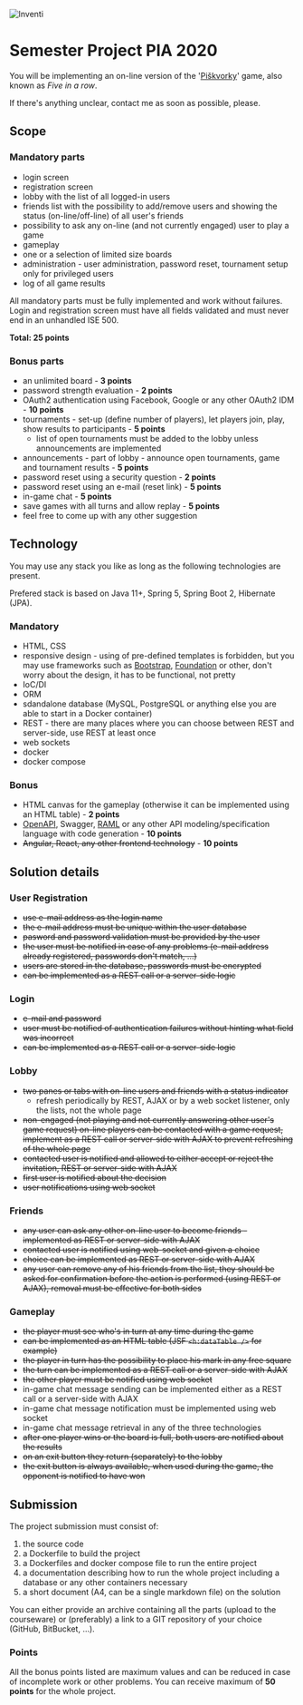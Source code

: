 ![Inventi](../img/inventi.png)

# Semester Project PIA 2020

You will be implementing an on-line version of the
'[Piškvorky](https://cs.wikipedia.org/wiki/Pi%C5%A1kvorky)' game,
also known as *Five in a row*.

If there's anything unclear, contact me as soon as possible, please.

## Scope

### Mandatory parts

* login screen
* registration screen
* lobby with the list of all logged-in users
* friends list with the possibility to add/remove users and showing the status
(on-line/off-line) of all user's friends
* possibility to ask any on-line (and not currently engaged) user to play a game
* gameplay
* one or a selection of limited size boards
* administration - user administration, password reset, tournament setup only for privileged
users
* log of all game results

All mandatory parts must be fully implemented and work without failures. Login and registration
screen must have all fields validated and must never end in an unhandled ISE 500.

**Total: 25 points**

### Bonus parts

* an unlimited board - **3 points**
* password strength evaluation - **2 points**
* OAuth2 authentication using Facebook, Google or any other OAuth2 IDM - **10 points**
* tournaments - set-up (define number of players), let players join, play, show
results to participants - **5 points**
  - list of open tournaments must be added to the lobby unless announcements 
	are implemented
* announcements - part of lobby - announce open tournaments, game and tournament results - **5 points**
* password reset using a security question - **2 points**
* password reset using an e-mail (reset link) - **5 points**
* in-game chat - **5 points**
* save games with all turns and allow replay - **5 points**
* feel free to come up with any other suggestion

## Technology

You may use any stack you like as long as the following technologies
are present.

Prefered stack is based on Java 11+, Spring 5, Spring Boot 2, Hibernate (JPA).

### Mandatory

* HTML, CSS
* responsive design - using of pre-defined templates is forbidden, but you
may use frameworks such as [Bootstrap](https://getbootstrap.com/),
[Foundation](https://get.foundation/) or other, don't worry about
the design, it has to be functional, not pretty
* IoC/DI
* ORM
* sdandalone database (MySQL, PostgreSQL or anything else you are able to
start in a Docker container)
* REST - there are many places where you can choose between REST and server-side, use REST
at least once
* web sockets
* docker
* docker compose

### Bonus

* HTML canvas for the gameplay (otherwise it can be implemented using an HTML table) - **2 points**
* [OpenAPI](https://swagger.io/specification/), Swagger, [RAML](https://raml.org/)
or any other API modeling/specification language with code generation - **10 points**
* ~~Angular, React, any other frontend technology~~ - **10 points**

## Solution details

### User Registration

* ~~use e-mail address as the login name~~
* ~~the e-mail address must be unique within the user database~~
* ~~pasword and password validation must be provided by the user~~
* ~~the user must be notified in case of any problems (e-mail address already
registered, passwords don't match, ...)~~
* ~~users are stored in the database, passwords must be encrypted~~
* ~~can be implemented as a REST call or a server-side logic~~

### Login

* ~~e-mail and password~~
* ~~user must be notified of authentication failures without hinting what field was incorrect~~
* ~~can be implemented as a REST call or a server-side logic~~

### Lobby

* ~~two panes or tabs with on-line users and friends with a status indicator~~
  - refresh periodically by REST, AJAX or by a web socket listener, only the lists, not the whole page
* ~~non-engaged (not playing and not currently answering other user's game request) on-line players
can be contacted with a game request, implement as a REST call or server-side with AJAX to prevent
refreshing of the whole page~~
* ~~contacted user is notified and allowed to either accept or reject the invitation, REST or server-side
with AJAX~~
* ~~first user is notified about the decision~~
* ~~user notifications using web socket~~

### Friends

* ~~any user can ask any other on-line user to become friends - implemented as REST or server-side with AJAX~~
* ~~contacted user is notified using web-socket and given a choice~~
* ~~choice can be implemented as REST or server-side with AJAX~~
* ~~any user can remove any of his friends from the list, they should be asked for confirmation before the 
action is performed (using REST or AJAX), removal must be effective for both sides~~

### Gameplay

* ~~the player must see who's in turn at any time during the game~~
* ~~can be implemented as an HTML table (JSF `<h:dataTable />` for example)~~
* ~~the player in turn has the possibility to place his mark in any free square~~
* ~~the turn can be implemented as a REST call or a server-side with AJAX~~
* ~~the other player must be notified using web socket~~
* in-game chat message sending can be implemented either as a REST call or a server-side with AJAX
* in-game chat message notification must be implemented using web socket
* in-game chat message retrieval in any of the three technologies
* ~~after one player wins or the board is full, both users are notified about the results~~
* ~~on an exit button they return (separately) to the lobby~~
* ~~the exit button is always available, when used during the game, the opponent is
notified to have won~~

## Submission

The project submission must consist of:

1. the source code
2. a Dockerfile to build the project
3. a Dockerfiles and docker compose file to run the entire project
4. a documentation describing how to run the whole project including a database
or any other containers necessary
5. a short document (A4, can be a single markdown file) on the solution

You can either provide an archive containing all the parts (upload to the courseware)
or (preferably) a link to a GIT repository of your choice (GitHub, BitBucket, ...).

### Points

All the bonus points listed are maximum values and can be reduced in case of incomplete
work or other problems. You can receive maximum of **50 points** for the whole project.
